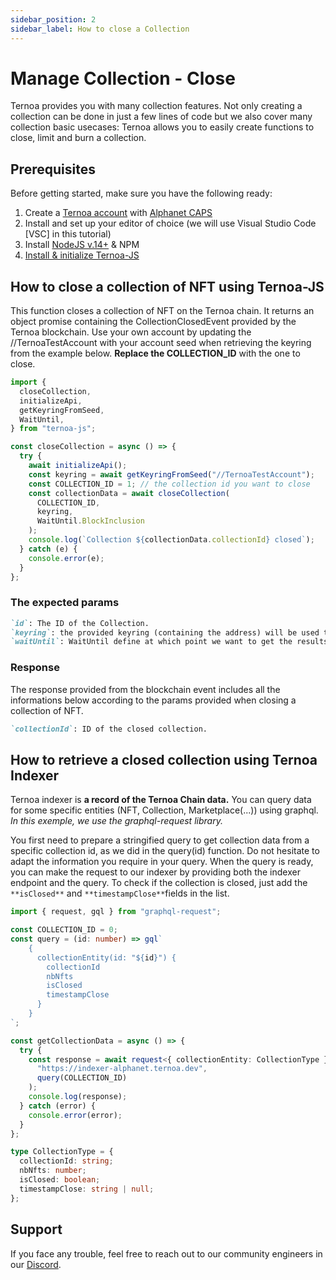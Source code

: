 ```yaml
---
sidebar_position: 2
sidebar_label: How to close a Collection
---
```


# Manage Collection - Close

Ternoa provides you with many collection features. Not only creating a collection can be done in just a few lines of code but we also cover many collection basic usecases: Ternoa allows you to easily create functions to close, limit and burn a collection.

## Prerequisites

Before getting started, make sure you have the following ready:

1. Create a [Ternoa account](/for-developers/get-started/create-account) with [Alphanet CAPS](/for-developers/get-started/create-account#step-2-get-some-free-test-caps-tokens)
2. Install and set up your editor of choice (we will use Visual Studio Code [VSC] in this tutorial)
3. Install [NodeJS v.14+](https://nodejs.org/en/download/) & NPM
4. [Install & initialize Ternoa-JS](/for-developers/get-started/install-ternoa-js)

## How to close a collection of NFT using Ternoa-JS

This function closes a collection of NFT on the Ternoa chain. It returns an object promise containing the CollectionClosedEvent provided by the Ternoa blockchain.
Use your own account by updating the //TernoaTestAccount with your account seed when retrieving the keyring from the example below. **Replace the COLLECTION_ID** with the one to close.

```typescript showLineNumbers
import {
  closeCollection,
  initializeApi,
  getKeyringFromSeed,
  WaitUntil,
} from "ternoa-js";

const closeCollection = async () => {
  try {
    await initializeApi();
    const keyring = await getKeyringFromSeed("//TernoaTestAccount");
    const COLLECTION_ID = 1; // the collection id you want to close
    const collectionData = await closeCollection(
      COLLECTION_ID,
      keyring,
      WaitUntil.BlockInclusion
    );
    console.log(`Collection ${collectionData.collectionId} closed`);
  } catch (e) {
    console.error(e);
  }
};
```

### The expected params

```markdown
`id`: The ID of the Collection.
`keyring`: the provided keyring (containing the address) will be used to sign the transaction and pay the execution fee.
`waitUntil`: WaitUntil define at which point we want to get the results of the transaction execution: BlockInclusion or BlockFinalization.
```

### Response

The response provided from the blockchain event includes all the informations below according to the params provided when closing a collection of NFT.

```markdown
`collectionId`: ID of the closed collection.
```

## How to retrieve a closed collection using Ternoa Indexer

Ternoa indexer is **a record of the Ternoa Chain data.**
You can query data for some specific entities (NFT, Collection, Marketplace(...)) using graphql.
_In this exemple, we use the graphql-request library._

You first need to prepare a stringified query to get collection data from a specific collection id, as we did in the query(id) function.
Do not hesitate to adapt the information you require in your query. When the query is ready, you can make the request to our indexer by providing both the indexer endpoint and the query. To check if the collection is closed, just add the `**isClosed**` and `**timestampClose**`fields in the list.

```typescript showLineNumbers
import { request, gql } from "graphql-request";

const COLLECTION_ID = 0;
const query = (id: number) => gql`
    {
      collectionEntity(id: "${id}") {
        collectionId
        nbNfts
        isClosed
        timestampClose
      }
    }
`;

const getCollectionData = async () => {
  try {
    const response = await request<{ collectionEntity: CollectionType }>(
      "https://indexer-alphanet.ternoa.dev",
      query(COLLECTION_ID)
    );
    console.log(response);
  } catch (error) {
    console.error(error);
  }
};

type CollectionType = {
  collectionId: string;
  nbNfts: number;
  isClosed: boolean;
  timestampClose: string | null;
};
```

## Support

If you face any trouble, feel free to reach out to our community engineers in our [Discord](https://discord.gg/fUmBkPpnRu).
